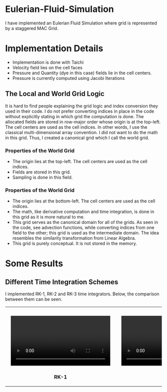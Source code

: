 # Eulerian-Fluid-Simulation

I have implemented an Eulerian Fluid Simulation where grid is represented by a staggered MAC Grid. 

# Implementation Details 
 - Implementation is done with Taichi
 - Velocity field lies on the cell faces
 - Pressure and Quantity (dye in this case) fields lie in the cell centers.
 - Pressure is currently computed using Jacobi Iterations
 
## The Local and World Grid Logic
It is hard to find people explaining the grid logic and index conversion they used in their code. I do not prefer converting indices in place in the code without explicitly stating in which grid the computation is done. The allocated fields are stored in row-major order whose origin is at the top-left. The cell centers are used as the cell indices. In other words, I use the classical multi-dimensional array convention. I did not want to do the math in this grid. Thus, I created a canonical grid which I call the world grid. 


### Properties of the World Grid
  - The origin lies at the top-left. The cell centers are used as the cell indices. 
  - Fields are stored in this grid.
  - Sampling is done in this field.

### Properties of the World Grid
  - The origin lies at the bottom-left. The cell centers are used as the cell indices. 
  - The math, like derivative computation and time integration, is done in this grid as it is more natural to me.
  - This grid serves as the canonical domain for all of the grids. As seen in the code, see advection functions, while converting indices from one field to the other; this grid is used as the intermediate domain. The idea resembles the similarity transformation from Linear Algebra.
  - This grid is purely conceptual. It is not stored in the memory.
  
 
 
# Some Results

## Different Time Integration Schemes
I implemented RK-1, RK-2 and RK-3 time integrators. Below, the comparison between them can be seen.

<table><tr>
<td> 
  <p align="center" style="padding: 10px">
    <video src="https://user-images.githubusercontent.com/44121631/223439086-5122cc6c-c43f-4591-800e-f7beaf0d47cc.mov" width="320">
    <br>
  </p> 
  <p align="center">
  <strong>RK-1</strong>
  </p>
</td>
<td> 
  <p align="center" style="padding: 10px">
    <video src="https://user-images.githubusercontent.com/44121631/223444740-4649fd6e-660c-40b5-bf08-47064dc31ebd.mov" width="320">
    <br>
  </p> 
  <p align="center">
  <strong>RK-2</strong>
  </p>
</td>
<td> 
  <p align="center" style="padding: 10px">
    <video src="https://user-images.githubusercontent.com/44121631/223445163-ad11b2a7-7835-4a45-9601-64e034258055.mov" width="320">
    <br>
  </p> 
  <p align="center">
  <strong>RK-3</strong>
  </p>
</td>
</tr></table>



